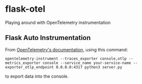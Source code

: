 # flask-otel
Playing around with OpenTelemetry instrumentation

## Flask Auto Instrumentation
From [OpenTelemetry's documentation](https://opentelemetry.io/docs/instrumentation/python/automatic/), using this command:

`
opentelemetry-instrument --traces_exporter console,otlp --metrics_exporter console --service_name your-service-name --exporter_otlp_endpoint 0.0.0.0:4317 python3 server.py
`

to export data into the console.